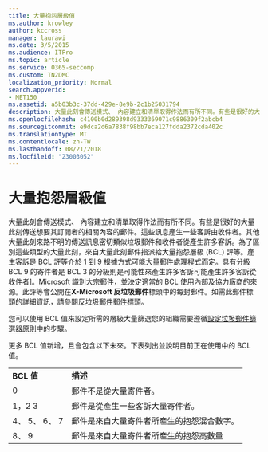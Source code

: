 ```yaml
---
title: 大量抱怨層級值
ms.author: krowley
author: kccross
manager: laurawi
ms.date: 3/5/2015
ms.audience: ITPro
ms.topic: article
ms.service: O365-seccomp
ms.custom: TN2DMC
localization_priority: Normal
search.appverid:
- MET150
ms.assetid: a5b03b3c-37dd-429e-8e9b-2c1b25031794
description: 大量此刻會傳送模式、 內容建立和清單取得作法而有所不同。有些是很好的大量此刻傳送想要其訂閱者的相關內容的郵件。這些訊息產生一些客訴由收件者。其他大量此刻來路不明的傳送訊息密切類似垃圾郵件和收件者從產生許多客訴。為了區別這些類型的大量此刻，來自大量此刻郵件指派給大量抱怨層級 (BCL) 評等。產生客訴是 BCL 評等介於 1 到 9 根據方式可能大量郵件處理程式而定。具有分級 BCL 9 的寄件者是 BCL 3 的分級則是可能性來產生許多客訴可能產生許多客訴從收件者]。Microsoft 識別大宗郵件，並決定適當的 BCL 使用內部及協力廠商的來源。此評等會公開在 X-Microsoft 反垃圾郵件標頭中的每封郵件。如需此郵件標頭的詳細資訊，請參閱反垃圾郵件郵件標頭。
ms.openlocfilehash: c4100b0d289398d9333369071c9886309f2abcb4
ms.sourcegitcommit: e9dca2d6a7838f98bb7eca127fdda2372cda402c
ms.translationtype: MT
ms.contentlocale: zh-TW
ms.lasthandoff: 08/21/2018
ms.locfileid: "23003052"
---
```

# <a name="bulk-complaint-level-values"></a>大量抱怨層級值

大量此刻會傳送模式、 內容建立和清單取得作法而有所不同。有些是很好的大量此刻傳送想要其訂閱者的相關內容的郵件。這些訊息產生一些客訴由收件者。其他大量此刻來路不明的傳送訊息密切類似垃圾郵件和收件者從產生許多客訴。為了區別這些類型的大量此刻，來自大量此刻郵件指派給大量抱怨層級 (BCL) 評等。產生客訴是 BCL 評等介於 1 到 9 根據方式可能大量郵件處理程式而定。具有分級 BCL 9 的寄件者是 BCL 3 的分級則是可能性來產生許多客訴可能產生許多客訴從收件者]。Microsoft 識別大宗郵件，並決定適當的 BCL 使用內部及協力廠商的來源。此評等會公開在**X-Microsoft 反垃圾郵件**標頭中的每封郵件。如需此郵件標頭的詳細資訊，請參閱[反垃圾郵件郵件標頭](anti-spam-message-headers.md)。 
  
您可以使用 BCL 值來設定所需的層級大量篩選您的組織需要遵循[設定垃圾郵件篩選器原則](configure-your-spam-filter-policies.md)中的步驟。
  
更多 BCL 值新增，且會包含以下未來。下表列出並說明目前正在使用中的 BCL 值。
  
|||
|:-----|:-----|
|**BCL 值** <br/> |**描述** <br/> |
|0  <br/> |郵件不是從大量寄件者。  <br/> |
|1，2 3  <br/> |郵件是從產生一些客訴大量寄件者。  <br/> |
|4、 5、 6、 7  <br/> |郵件是來自大量寄件者所產生的抱怨混合數字。  <br/> |
|8、 9  <br/> |郵件是來自大量寄件者所產生的抱怨高數量  <br/> |
   

